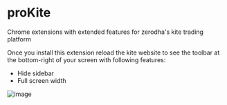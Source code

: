 # proKite
 Chrome extensions with extended features for zerodha's kite trading platform
 
 Once you install this extension reload the kite website to see the toolbar at the bottom-right of your screen with following features:
 - Hide sidebar
 - Full screen width
 
![image](https://user-images.githubusercontent.com/55188975/198875984-11d513d3-63e1-4308-9bd5-ff856daaec99.png)
